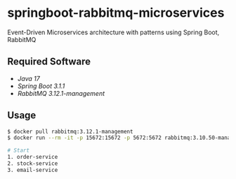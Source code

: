 springboot-rabbitmq-microservices
===================

Event-Driven Microservices architecture with patterns using Spring Boot, RabbitMQ

## Required Software

* _Java 17_
* _Spring Boot 3.1.1_
* _RabbitMQ 3.12.1-management_

## Usage

```bash
$ docker pull rabbitmq:3.12.1-management
$ docker run --rm -it -p 15672:15672 -p 5672:5672 rabbitmq:3.10.50-management

# Start
1. order-service
2. stock-service
3. email-service
```